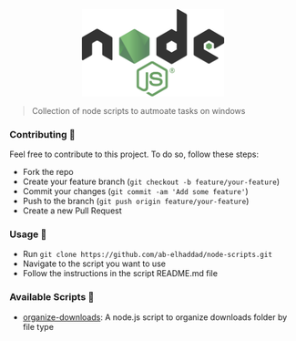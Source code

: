 <p align="center">
	<img src="./assets/node_logo.png" alt="Node.js Logo" width="250"/>
</p>

> Collection of node scripts to autmoate tasks on windows

### Contributing 🤝

Feel free to contribute to this project. To do so, follow these steps:

- Fork the repo
- Create your feature branch (`git checkout -b feature/your-feature`)
- Commit your changes (`git commit -am 'Add some feature'`)
- Push to the branch (`git push origin feature/your-feature`)
- Create a new Pull Request

### Usage 📖

- Run `git clone https://github.com/ab-elhaddad/node-scripts.git`
- Navigate to the script you want to use
- Follow the instructions in the script README.md file

### Available Scripts 📜

- [organize-downloads](./organize-downloads/README.md): A node.js script to organize downloads folder by file type
